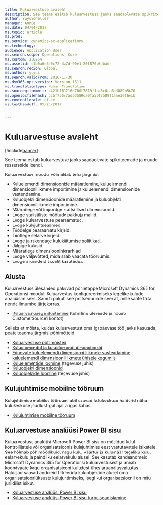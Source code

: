 ```yaml
---
title: Kuluarvestuse avaleht
description: See teema esitab kuluarvestuse jaoks saadaolevate spikriteemade ja muude ressursside loendi.
author: YuyuScheller
manager: AnnBe
ms.date: 04/04/2017
ms.topic: article
ms.prod: 
ms.service: dynamics-ax-applications
ms.technology: 
audience: Application User
ms.search.scope: Operations, Core
ms.custom: 256254
ms.assetid: e1b0a6e3-0c72-4a7d-90e1-20f870c6dbad
ms.search.region: Global
ms.author: yuyus
ms.search.validFrom: 2016-11-30
ms.dyn365.ops.version: Version 1611
ms.translationtype: Human Translation
ms.sourcegitcommit: d421b161216d700f7819f1da8c0ca8ad089b5670
ms.openlocfilehash: bcbf755c7adb3589ca0fa5242589f1aae3ef6e1b
ms.contentlocale: et-ee
ms.lasthandoff: 05/25/2017


---
```


# <a name="cost-accounting-home-page"></a>Kuluarvestuse avaleht

[!include[banner](../includes/banner.md)]


See teema esitab kuluarvestuse jaoks saadaolevate spikriteemade ja muude ressursside loendi.

Kuluarvestuse moodul võimaldab teha järgmist.

-   Kuluelemendi dimensioonide määratlemine, kuluelemendi dimensiooniliikmete importimine ja kuluelemendi dimensioonide vastendamine.
-   Kuluobjekti dimensioonide määratlemine ja kuluobjekti dimensiooniliikmete importimine.
-   Määratlege või importige statistilised dimensioonid.
-   Looge statistiliste mõõtude pakkuja mallid.
-   Looge kuluarvestuse pearaamatud.
-   Looge kulujuhtseadmed.
-   Töödelge pearaamatu kirjeid.
-   Töötlege eelarve kirjeid.
-   Looge ja rakendage kulukäitumise poliitikad.
-   Jälgige kulusid.
-   Määratlege dimensioonihierarhiad.
-   Looge väljavõtted, mida saab vaadata tööruumis.
-   Looge aruandeid Excelit kasutades.

## <a name="get-started"></a>Alusta

Kuluarvestuse ülesanded pakuvad põhietappe Microsoft Dynamics 365 for Operationsi mooduli Kuluarvestus konfigureerimiseks tegelike kulude analüüsimiseks. Samuti pakub see protseduuride seeriat, mille saate täita nende ilmumise järjekorras.

-   [Kuluarvestusega alustamine](https://mbs.microsoft.com/customersource/northamerica/AX/learning/documentation/white-papers/msd365optgtstcostacc) (tehniline ülevaade ja nõuab CustomerSource’i kontot)

Selleks et mõista, kuidas kuluarvestust oma igapäevase töö jaoks kasutada, peate teadma järgmisi põhimõtteid.

-   [Kuluarvestuse põhimõisted](terms-cost-accounting.md)
-   [Kuluelemendid ja kuluelemendi dimensioonid](cost-elements.md)
-   [Erinevate kuluelemendi dimensiooni liikmete vastendamine kuluelemendi dimensiooni liikmete ühisele kogumile](map-cost-elements-dimension-members.md)
-   [Kuluelementide loomine](http://ax.help.dynamics.com/en/wiki/create-cost-elements/) (tegevuse juhis)
-   [Kuluobjekti dimensioonid](cost-objects.md)
-   [Kuluobjektide loomine](http://ax.help.dynamics.com/en/wiki/create-cost-objects/) (tegevuse juhis)

## <a name="cost-control-mobile-workspace"></a>Kulujuhtimise mobiilne tööruum
Kulujuhtimise mobiilse tööruumi abil saavad kulukeskuse haldurid näha kulukeskuse jõudlust igal ajal ja igas kohas.

-   [Kulujuhtimise mobiilne tööruum](cost-controlling-mobile-workspace.md)

## <a name="cost-accounting-analysis-power-bi-content"></a>Kuluarvestuse analüüsi Power BI sisu
Kuluarvestuse analüüsi Microsoft Power BI sisu on mõeldud kulul kontrollijatele või organisatsioonis kulujuhtimise eest vastutavatele isikutele. See hõlmab põhimõõdikuid, nagu kulu, väärtus ja kulumäär tegeliku kulu, eelarvekulu ja paindliku eelarvekulu alusel. See kasutab kandeandmeid Microsoft Dynamics 365 for Operationsi kuluarvestusest ja annab koondvaate kogu organisatsiooni kuludest ühes aruandlusvaluutas. Haldajad saavad andmeid filtreerida kuluobjektide alusel oma organisatsiooniüksuste kulujuhtimiseks, isegi kui organisatsioonil on mitu juriidilist isikut.

-   [Kuluarvestuse analüüsi Power BI sisu](/dynamics365/operations/dev-itpro/analytics/cost-accounting-analysis-content-pack)
-   [Kuluarvestuse analüüsi Power BI sisu turbe seadistamine](/dynamics365/operations/dev-itpro/analytics/setup-security-cost-accounting-content-pack)





